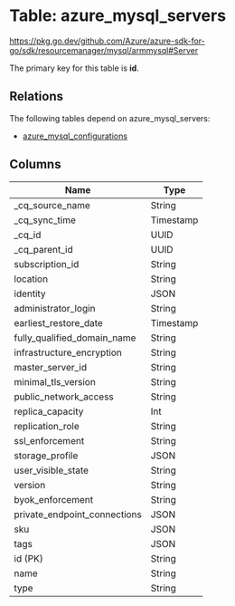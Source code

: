 # Table: azure_mysql_servers

https://pkg.go.dev/github.com/Azure/azure-sdk-for-go/sdk/resourcemanager/mysql/armmysql#Server

The primary key for this table is **id**.

## Relations

The following tables depend on azure_mysql_servers:
  - [azure_mysql_configurations](azure_mysql_configurations.md)

## Columns
| Name          | Type          |
| ------------- | ------------- |
|_cq_source_name|String|
|_cq_sync_time|Timestamp|
|_cq_id|UUID|
|_cq_parent_id|UUID|
|subscription_id|String|
|location|String|
|identity|JSON|
|administrator_login|String|
|earliest_restore_date|Timestamp|
|fully_qualified_domain_name|String|
|infrastructure_encryption|String|
|master_server_id|String|
|minimal_tls_version|String|
|public_network_access|String|
|replica_capacity|Int|
|replication_role|String|
|ssl_enforcement|String|
|storage_profile|JSON|
|user_visible_state|String|
|version|String|
|byok_enforcement|String|
|private_endpoint_connections|JSON|
|sku|JSON|
|tags|JSON|
|id (PK)|String|
|name|String|
|type|String|